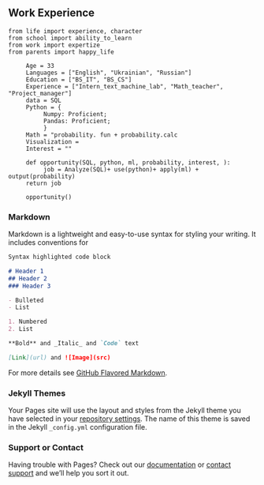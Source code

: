 ## Work Experience

```  
from life import experience, character
from school import ability_to_learn
from work import expertize 
from parents import happy_life
     
     Age = 33
     Languages = ["English", "Ukrainian", "Russian"]
     Education = ["BS_IT", "BS_CS"]
     Experience = ["Intern_text_machine_lab", "Math_teacher", "Project_manager"]
     data = SQL
     Python = {
          Numpy: Proficient;
          Pandas: Proficient;
          }
     Math = "probability. fun + probability.calc
     Visualization = 
     Interest = ""
     
     def opportunity(SQL, python, ml, probability, interest, ):
          job = Analyze(SQL)+ use(python)+ apply(ml) + output(probability) 
     return job
     
     opportunity()
```

### Markdown

Markdown is a lightweight and easy-to-use syntax for styling your writing. It includes conventions for

```markdown
Syntax highlighted code block

# Header 1
## Header 2
### Header 3

- Bulleted
- List

1. Numbered
2. List

**Bold** and _Italic_ and `Code` text

[Link](url) and ![Image](src)
```

For more details see [GitHub Flavored Markdown](https://guides.github.com/features/mastering-markdown/).

### Jekyll Themes

Your Pages site will use the layout and styles from the Jekyll theme you have selected in your [repository settings](https://github.com/khaychuk/page1/settings). The name of this theme is saved in the Jekyll `_config.yml` configuration file.

### Support or Contact

Having trouble with Pages? Check out our [documentation](https://help.github.com/categories/github-pages-basics/) or [contact support](https://github.com/contact) and we’ll help you sort it out.
